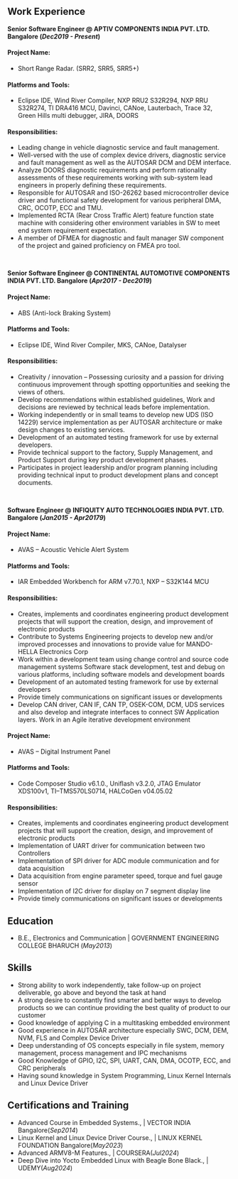 ## Work Experience
**Senior Software Engineer @ APTIV COMPONENTS INDIA PVT. LTD. Bangalore (_Dec2019 - Present_)**
#### Project Name:
- Short Range Radar. (SRR2, SRR5, SRR5+)     
#### Platforms and Tools:
- Eclipse IDE, Wind River Compiler, NXP RRU2 S32R294, NXP RRU S32R274, TI DRA416 MCU, Davinci, CANoe, Lauterbach, Trace 32, Green Hills multi debugger, JIRA, DOORS       
#### Responsibilities:
- Leading change in vehicle diagnostic service and fault management. 
- Well-versed with the use of complex device drivers, diagnostic service and fault management as well as the AUTOSAR DCM and DEM interface.
- Analyze DOORS diagnostic requirements and perform rationality assessments of these requirements working with sub-system lead engineers in properly defining these requirements. 
- Responsible for AUTOSAR and ISO-26262 based microcontroller device driver and functional safety development for various peripheral DMA, CRC, OCOTP, ECC and TMU.
- Implemented RCTA (Rear Cross Traffic Alert) feature function state machine with considering other environment variables in SW to meet end system requirement expectation.
- A member of DFMEA for diagnostic and fault manager SW component of the project and gained proficiency on FMEA pro tool.   

<br/>  


**Senior Software Engineer @ CONTINENTAL AUTOMOTIVE COMPONENTS INDIA PVT. LTD. Bangalore (_Apr2017 - Dec2019_)**
#### Project Name:
- ABS (Anti-lock Braking System)
#### Platforms and Tools:
- Eclipse IDE, Wind River Compiler, MKS, CANoe, Datalyser
#### Responsibilities:
- Creativity / innovation – Possessing curiosity and a passion for driving continuous improvement through spotting opportunities and seeking the views of others.
- Develop recommendations within established guidelines, Work and decisions are reviewed by technical leads before implementation.
- Working independently or in small teams to develop new UDS (ISO 14229) service implementation as per AUTOSAR architecture or make design changes to existing services.  
- Development of an automated testing framework for use by external developers.
- Provide technical support to the factory, Supply Management, and Product Support during key product development phases.
- Participates in project leadership and/or program planning including providing technical input to product development plans and concept documents.

<br/>  



**Software Engineer @ INFIQUITY AUTO TECHNOLOGIES INDIA PVT. LTD. Bangalore (_Jan2015 - Apr20179_)**
#### Project Name:
- AVAS – Acoustic Vehicle Alert System   
#### Platforms and Tools:
- IAR Embedded Workbench for ARM v7.70.1, NXP – S32K144 MCU     
#### Responsibilities:
- Creates, implements and coordinates engineering product development projects that will support the creation, design, and improvement of electronic products
- Contribute to Systems Engineering projects to develop new and/or improved processes and innovations to provide value for MANDO-HELLA Electronics Corp
- Work within a development team using change control and source code management systems Software stack development, test and debug on various platforms, including software models and development boards  
- Development of an automated testing framework for use by external developers
- Provide timely communications on significant issues or developments
- Develop CAN driver, CAN IF, CAN TP, OSEK-COM, DCM, UDS services and also develop and integrate interfaces to connect SW Application layers. Work in an Agile iterative development environment
   
#### Project Name:
- AVAS – Digital Instrument Panel   
#### Platforms and Tools:
- Code Composer Studio v6.1.0., Uniflash v3.2.0, JTAG Emulator XDS100v1, TI–TMS570LS0714, HALCoGen v04.05.02    
#### Responsibilities:
- Creates, implements and coordinates engineering product development projects that will support the creation, design, and improvement of electronic products
- Implementation of UART driver for communication between two Controllers
- Implementation of SPI driver for ADC module communication and for data acquisition
- Data acquisition from engine parameter speed, torque and fuel gauge sensor
- Implementation of I2C driver for display on 7 segment display line
- Provide timely communications on significant issues or developments

## Education
- B.E., Electronics and Communication | GOVERNMENT ENGINEERING COLLEGE BHARUCH (_May2013_)    

## Skills
- Strong ability to work independently, take follow-up on project deliverable, go above and beyond the task at hand
- A strong desire to constantly find smarter and better ways to develop products so we can continue providing the best quality of product to our customer
- Good knowledge of applying C in a multitasking embedded environment
- Good experience in AUTOSAR architecture especially SWC, DCM, DEM, NVM, FLS and Complex Device Driver
- Deep understanding of OS concepts especially in file system, memory management, process management and IPC mechanisms
- Good Knowledge of GPIO, I2C, SPI, UART, CAN, DMA, OCOTP, ECC, and CRC peripherals
- Having sound knowledge in System Programming, Linux Kernel Internals and Linux Device Driver    

## Certifications and Training
- Advanced Course in Embedded Systems.,         | VECTOR INDIA Bangalore(_Sep2014_)
- Linux Kernel and Linux Device Driver Course., | LINUX KERNEL FOUNDATION Bangalore(_May2023_)
- Advanced ARMV8-M Features.,                   | COURSERA(_Jul2024_)
- Deep Dive into Yocto Embedded Linux with Beagle Bone Black., | UDEMY(_Aug2024_)
